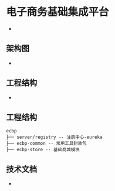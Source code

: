 # 电子商务基础集成平台
*

## 架构图
*

## 工程结构
*

## 工程结构
```
ecbp
├── server/registry -- 注册中心-eureka
├── ecbp-common -- 常用工具封装包
├── ecbp-store -- 基础商城模块
```

## 技术文档
*
